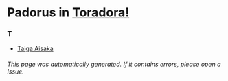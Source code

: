 # Padorus in [Toradora!](https://myanimelist.net/manga/7149/Toradora)

### T
* [Taiga Aisaka](https://github.com/shadow578/Project-Padoru/blob/master/table-of-contents/characters/TaigaAisaka.md)

###### This page was automatically generated. If it contains errors, please open a Issue.
